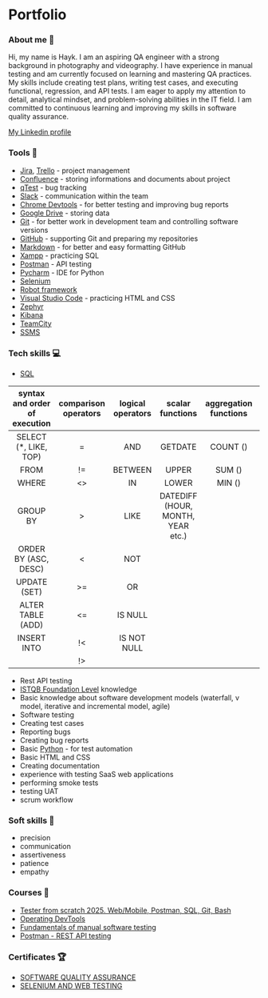 # Portfolio

### About me :wave:
Hi, my name is Hayk. I am an aspiring QA engineer with a strong background in photography and videography. I have experience in manual testing and am currently focused on learning and mastering QA practices. My skills include creating test plans, writing test cases, and executing functional, regression, and API tests. I am eager to apply my attention to detail, analytical mindset, and problem-solving abilities in the IT field. I am committed to continuous learning and improving my skills in software quality assurance.

[My Linkedin profile](https://www.linkedin.com/in/hayk-ulunts/)


### Tools :wrench:
* [Jira](https://www.atlassian.com/en/software/jira), [Trello](https://trello.com/en/tour) - project management
* [Confluence](https://www.atlassian.com/software/confluence) - storing informations and documents about project
* [qTest](https://www.tricentis.com/products/unified-test-management-qtest/test-case-manager) - bug tracking
* [Slack](https://slack.com/) - communication within the team
* [Chrome Devtools](https://developer.chrome.com/docs/devtools/) - for better testing and improving bug reports
* [Google Drive](https://www.google.com/intl/en/drive/) - storing data
* [Git](https://git-scm.com/) - for better work in development team and controlling software versions
* [GitHub](https://github.com/) - supporting Git and preparing my repositories
* [Markdown](https://docs.github.com/en/get-started/writing-on-github/getting-started-with-writing-and-formatting-on-github/basic-writing-and-formatting-syntax) - for better and easy formatting GitHub
* [Xampp](https://www.apachefriends.org/en/index.html) - practicing SQL
* [Postman](https://www.postman.com/) - API testing
* [Pycharm](https://www.jetbrains.com/pycharm/) - IDE for Python
* [Selenium](https://www.selenium.dev/)
* [Robot framework](https://robotframework.org/)
* [Visual Studio Code](https://code.visualstudio.com/) - practicing HTML and CSS
* [Zephyr](https://www.atlassian.com/en/devops/testing-tutorials/jira-zephyr-scale-testing)
* [Kibana](https://www.elastic.co/kibana)
* [TeamCity](https://www.jetbrains.com/teamcity/)
* [SSMS](https://learn.microsoft.com/en-us/sql/ssms/download-sql-server-management-studio-ssms?view=sql-server-ver16)

### Tech skills :computer:
* [SQL](https://support.microsoft.com/office/j%C4%99zyk-access-sql-podstawowe-poj%C4%99cia-s%C5%82ownictwo-i-sk%C5%82adnia-444d0303-cde1-424e-9a74-e8dc3e460671)

| syntax and order of execution | comparison operators | logical operators | scalar functions                 | aggregation functions | others
|:-----------------------------:|:--------------------:|:-----------------:|:--------------------------------:|:---------------------:|:-------:|
| SELECT (*, LIKE, TOP)         |          =           | AND               | GETDATE                          | COUNT ()              | JOIN    |
| FROM                          |         !=           |   BETWEEN         | UPPER                            | SUM ()                | AS      |
| WHERE                         |         <>           |    IN             | LOWER                            | MIN ()                |  UNION  |
| GROUP BY                      |          >           |    LIKE           | DATEDIFF (HOUR, MONTH, YEAR etc.)|                       |         |
| ORDER BY (ASC, DESC)          |          <           |    NOT            |                                  |                       |         |
|  UPDATE (SET)                 |         >=           |    OR             |                                  |                       |         |
|    ALTER TABLE (ADD)          |         <=           |    IS NULL        |                                  |                       |         |
|  INSERT INTO                  |         !<           |    IS NOT NULL    |                                  |                       |         |
|                               |         !>           |                   |                                  |                       |         |

* Rest API testing
* [ISTQB Foundation Level](https://sjsi.org/ist-qb/do-pobrania/) knowledge
* Basic knowledge about software development models (waterfall, v model, iterative and incremental model, agile)
* Software testing
* Creating test cases
* Reporting bugs
* Creating bug reports
* Basic [Python](https://www.python.org/) - for test automation
* Basic HTML and CSS
* Creating documentation
* experience with testing SaaS web applications
* performing smoke tests
* testing UAT
* scrum workflow

### Soft skills :file_folder:
* precision
* communication
* assertiveness
* patience
* empathy

### Courses :notebook:
* [Tester from scratch 2025. Web/Mobile, Postman, SQL, Git, Bash](https://www.udemy.com/course/qaengineer/) 
* [Operating DevTools](https://www.udemy.com/course/devtools-2017-the-basics-of-chrome-developer-tools/?srsltid=AfmBOoo9pkOFCd3gh61Kj75hNjLUFiLtY5BwgGoXHGoWCgrWYk8ybRA3)
* [Fundamentals of manual software testing](https://www.udemy.com/course/learn-manual-testing/?srsltid=AfmBOor3TVxjkQjsIN_NUuzUIsPocbel5R-aOwBt1XRXmK1Lz-NNwbFr&couponCode=LETSLEARNNOW)
* [Postman - REST API testing](https://www.udemy.com/course/postman-the-complete-guide/?utm_source=adwords&utm_medium=udemyads&utm_campaign=Search_DSA_Beta_Prof_la.EN_cc.ROW-English&campaigntype=Search&portfolio=ROW-English&language=EN&product=Course&test=&audience=DSA&topic=&priority=Beta&utm_content=deal4584&utm_term=_._ag_162511579404_._ad_696197165421_._kw__._de_c_._dm__._pl__._ti_dsa-1677053911088_._li_9070059_._pd__._&matchtype=&gad_source=1&gclid=Cj0KCQjw16O_BhDNARIsAC3i2GBUZY2ziW3oJrZfqKanUmw4YmntLpfnKicgq9MjES6F5j0IycRcVc8aAuuTEALw_wcB&couponCode=PMNVD30A)

### Certificates :trophy:
* [SOFTWARE QUALITY ASSURANCE](https://www.testdome.com/certificates/95275e838d644cab9a683d60cacd5ea3)
* [SELENIUM AND WEB TESTING](https://www.testdome.com/certificates/8f793703577a422a8cb98ad89eaee57d)
